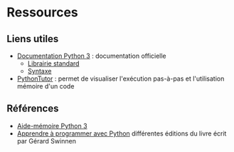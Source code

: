 # Ressources

## Liens utiles

- [Documentation Python 3] : documentation officielle
    - [Librairie standard]
    - [Syntaxe]
- [PythonTutor] : permet de visualiser l'exécution pas-à-pas et l'utilisation mémoire d'un code

## Références

- [Aide-mémoire Python 3]
- [Apprendre à programmer avec Python] différentes éditions du livre écrit par Gérard Swinnen

[Documentation Python 3]: https://docs.python.org/3/
[Librairie standard]: https://docs.python.org/3/library/index.html
[Syntaxe]: https://docs.python.org/3/reference/index.html
[PythonTutor]: http://pythontutor.com
[Aide-mémoire Python 3]: aide-memoire-Python.pdf
[Apprendre à programmer avec Python]: https://inforef.be/swi/python.htm
